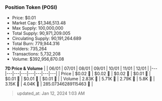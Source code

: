 
  ### Position Token (POSI)
  - Price: $0.01
  - Market Cap: $1,346,513.48
  - Max Supply: 100,000,000
  - Total Supply: 90,971,209.005
  - Circulating Supply: 90,191,264.689
  - Total Burn: 779,944.316
  - Holders: 735,264
  - Transactions: 5,732,208
  - Volume: $392,956,870.08

  **7D Price & Volume**
  | | 06&#x2F;01 | 07&#x2F;01 | 08&#x2F;01 | 09&#x2F;01 | 10&#x2F;01 | 11&#x2F;01 | 12&#x2F;01 |
  |---|---|---|---|---|---|---|---|
  | Price | $0.02 🔻 | $0.02 🚀 | $0.02 🔻 | $0.01 🔻 | $0.01 🚀 | $0.01 🔻 | $0.01 🚀 |
  | Volume | 2.83K 🚀 | 5.71K 🚀 | 2.79K 🔻 | 5.8K 🚀 | 3.15K 🔻 | 4.04K 🚀 | 285.07346289115463 🔻 |

  > updated_at: Jan 12, 2024 1:03 AM
